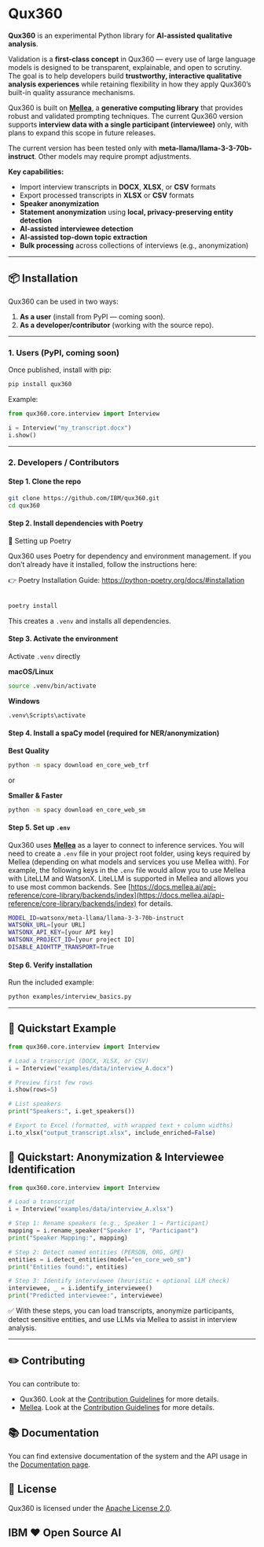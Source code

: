 # Qux360  

**Qux360** is an experimental Python library for **AI-assisted qualitative analysis**.  

Validation is a **first-class concept** in Qux360 — every use of large language models is designed to be transparent, explainable, and open to scrutiny. The goal is to help developers build **trustworthy, interactive qualitative analysis experiences** while retaining flexibility in how they apply Qux360’s built-in quality assurance mechanisms.  

Qux360 is built on **[Mellea](https://mellea.ai/)**, a **generative computing library** that provides robust and validated prompting techniques. The current Qux360 version supports **interview data with a single participant (interviewee)** only, with plans to expand this scope in future releases. 

The current version has been tested only with **meta-llama/llama-3-3-70b-instruct**. Other models may require prompt adjustments.

**Key capabilities:**  
- Import interview transcripts in **DOCX**, **XLSX**, or **CSV** formats  
- Export processed transcripts in **XLSX** or **CSV** formats  
- **Speaker anonymization**  
- **Statement anonymization** using **local, privacy-preserving entity detection**  
- **AI-assisted interviewee detection**  
- **AI-assisted top-down topic extraction**  
- **Bulk processing** across collections of interviews (e.g., anonymization)

---

## 📦 Installation  

Qux360 can be used in two ways:  
1. **As a user** (install from PyPI — coming soon).  
2. **As a developer/contributor** (working with the source repo).  

---

### 1. Users (PyPI, coming soon)

Once published, install with pip:  

```bash
pip install qux360
```

Example:  

```python
from qux360.core.interview import Interview

i = Interview("my_transcript.docx")
i.show()
```

---

### 2. Developers / Contributors  

#### Step 1. Clone the repo

```bash
git clone https://github.com/IBM/qux360.git
cd qux360
```

#### Step 2. Install dependencies with Poetry

🔧 Setting up Poetry

Qux360 uses Poetry for dependency and environment management. If you don’t already have it installed, follow the instructions here:


👉 Poetry Installation Guide: https://python-poetry.org/docs/#installation 
<br>
<br>

```bash
poetry install
```

This creates a `.venv` and installs all dependencies.

#### Step 3. Activate the environment

Activate `.venv` directly  

**macOS/Linux**
```bash
source .venv/bin/activate     
```

**Windows**
```bash
.venv\Scripts\activate        
```


#### Step 4. Install a spaCy model (**required for NER/anonymization**)

**Best Quality**
```bash
python -m spacy download en_core_web_trf   
```
or

**Smaller & Faster**
```bash
python -m spacy download en_core_web_sm
```

#### Step 5. Set up `.env`

Qux360 uses **[Mellea](https://mellea.ai/)** as a layer to connect to inference services. You will need to create a `.env` file in your project root folder, using keys required by Mellea (depending on what models and services you use Mellea with). For example, the following keys in the `.env` file would allow you to use Mellea with LiteLLM and WatsonX. LiteLLM is supported in Mellea and allows you to use most common backends. See [https://docs.mellea.ai/api-reference/core-library/backends/index](https://docs.mellea.ai/api-reference/core-library/backends/index) for details.

```bash
MODEL_ID=watsonx/meta-llama/llama-3-3-70b-instruct
WATSONX_URL=[your URL]
WATSONX_API_KEY=[your API key]
WATSONX_PROJECT_ID=[your project ID]
DISABLE_AIOHTTP_TRANSPORT=True
```


#### Step 6. Verify installation

Run the included example:

```bash
python examples/interview_basics.py
```

---

## 🚀 Quickstart Example

```python
from qux360.core.interview import Interview

# Load a transcript (DOCX, XLSX, or CSV)
i = Interview("examples/data/interview_A.docx")

# Preview first few rows
i.show(rows=5)

# List speakers
print("Speakers:", i.get_speakers())

# Export to Excel (formatted, with wrapped text + column widths)
i.to_xlsx("output_transcript.xlsx", include_enriched=False)
```


## 🤖 Quickstart: Anonymization & Interviewee Identification

```python
from qux360.core.interview import Interview

# Load a transcript
i = Interview("examples/data/interview_A.xlsx")

# Step 1: Rename speakers (e.g., Speaker 1 → Participant)
mapping = i.rename_speaker("Speaker 1", "Participant")
print("Speaker Mapping:", mapping)

# Step 2: Detect named entities (PERSON, ORG, GPE)
entities = i.detect_entities(model="en_core_web_sm")
print("Entities found:", entities)

# Step 3: Identify interviewee (heuristic + optional LLM check)
interviewee, _ = i.identify_interviewee()
print("Predicted interviewee:", interviewee)
```


✅ With these steps, you can load transcripts, anonymize participants, detect sensitive entities, and use LLMs via Mellea to assist in interview analysis.  

--- 

## ✏️ Contributing

You can contribute to:
* Qux360. Look at the [Contribution Guidelines](CONTRIBUTING.md) for more details.
* [Mellea](https://mellea.ai/). Look at the [Contribution Guidelines](https://github.com/generative-computing/mellea/blob/main/docs/tutorial.md#appendix-contributing-to-mellea) for more details.

## 📚 Documentation

You can find extensive documentation of the system and the API usage in the [Documentation page](../../wiki).


## 📜 License  

Qux360 is licensed under the [Apache License 2.0](https://www.apache.org/licenses/LICENSE-2.0).  


## IBM ❤️ Open Source AI